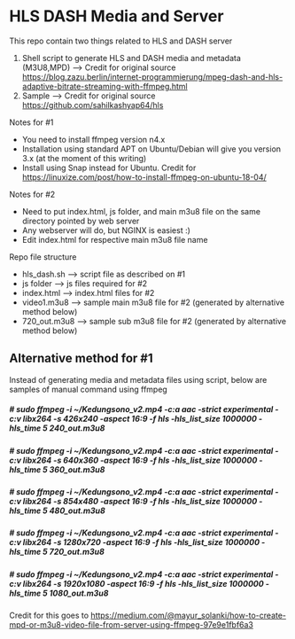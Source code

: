 # HLS DASH Media and Server
This repo contain two things related to HLS and DASH server
1. Shell script to generate HLS and DASH media and metadata (M3U8,MPD)
   --> Credit for original source https://blog.zazu.berlin/internet-programmierung/mpeg-dash-and-hls-adaptive-bitrate-streaming-with-ffmpeg.html
2. Sample 
   --> Credit for original source https://github.com/sahilkashyap64/hls

Notes for #1
- You need to install ffmpeg version n4.x
- Installation using standard APT on Ubuntu/Debian will give you version 3.x (at the moment of this writing)
- Install using Snap instead for Ubuntu. Credit for https://linuxize.com/post/how-to-install-ffmpeg-on-ubuntu-18-04/

Notes for #2
- Need to put index.html, js folder, and main m3u8 file on the same directory pointed by web server
- Any webserver will do, but NGINX is easiest :)
- Edit index.html for respective main m3u8 file name

Repo file structure
- hls_dash.sh --> script file as described on #1
- js folder --> js files required for #2
- index.html --> index.html files for #2
- video1.m3u8 --> sample main m3u8 file for #2 (generated by alternative method below)
- 720_out.m3u8 --> sample sub m3u8 file for #2 (generated by alternative method below)

## Alternative method for #1
Instead of generating media and metadata files using script, below are samples of manual command using ffmpeg
##### # sudo ffmpeg -i ~/Kedungsono_v2.mp4 -c:a aac -strict experimental -c:v libx264 -s 426x240 -aspect 16:9 -f hls -hls_list_size 1000000 -hls_time 5 240_out.m3u8
##### # sudo ffmpeg -i ~/Kedungsono_v2.mp4 -c:a aac -strict experimental -c:v libx264 -s 640x360 -aspect 16:9 -f hls -hls_list_size 1000000 -hls_time 5 360_out.m3u8
##### # sudo ffmpeg -i ~/Kedungsono_v2.mp4 -c:a aac -strict experimental -c:v libx264 -s 854x480 -aspect 16:9 -f hls -hls_list_size 1000000 -hls_time 5 480_out.m3u8
##### # sudo ffmpeg -i ~/Kedungsono_v2.mp4 -c:a aac -strict experimental -c:v libx264 -s 1280x720 -aspect 16:9 -f hls -hls_list_size 1000000 -hls_time 5 720_out.m3u8
##### # sudo ffmpeg -i ~/Kedungsono_v2.mp4 -c:a aac -strict experimental -c:v libx264 -s 1920x1080 -aspect 16:9 -f hls -hls_list_size 1000000 -hls_time 5 1080_out.m3u8
Credit for this goes to https://medium.com/@mayur_solanki/how-to-create-mpd-or-m3u8-video-file-from-server-using-ffmpeg-97e9e1fbf6a3
